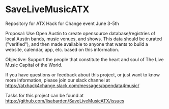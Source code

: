 # SaveLiveMusicATX

Repository for ATX Hack for Change event June 3-5th

Proposal: Use Open Austin to create opensource database/registries of local Austin bands, music venues, and shows. This data should be curated ("verified"), and then made available to anyone that wants to build a website, calendar, app, etc. based on this information.

Objective: Support the people that constitute the heart and soul of The Live Music Capital of the World.

If you have questions or feedback about this project, or just want to know more information, please join our slack channel at https://atxhack4change.slack.com/messages/opendata4music/

Tasks for this project can be found at https://github.com/lisabarden/SaveLiveMusicATX/issues
